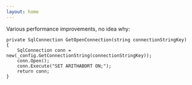 ```yaml
---
layout: home
---
```


Various performance improvements, no idea why:

```
private SqlConnection GetOpenConnection(string connectionStringKey)
{
    SqlConnection conn = new(_config.GetConnectionString(connectionStringKey));
    conn.Open();
    conn.Execute("SET ARITHABORT ON;");
    return conn;
}
```